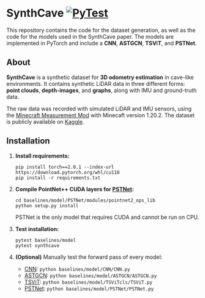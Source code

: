 # SynthCave [![PyTest](https://github.com/BaderTim/SynthCave/actions/workflows/run_pytests.yml/badge.svg?branch=main)](https://github.com/BaderTim/SynthCave/actions/workflows/run_pytests.yml)

This repository contains the code for the dataset generation, as well as the code for the models used in the SynthCave paper. The models are implemented in PyTorch and include a **CNN**, **ASTGCN**, **TSViT**, and **PSTNet**. 


## About

**SynthCave** is a synthetic dataset for **3D odometry estimation** in cave-like environments. It contains synthetic LiDAR data in three different forms: **point clouds**, **depth-images**, and **graphs**, along with IMU and ground-truth data.   


The raw data was recorded with simulated LiDAR and IMU sensors, using the [Minecraft Measurement Mod](https://github.com/BaderTim/minecraft-measurement-mod) with Minecaft version 1.20.2. The dataset is publicly available on [Kaggle](https://www.kaggle.com/datasets/badertim/synthcave-3d-odometry-estimation).

## Installation

1) **Install requirements:**
    ```
    pip install torch==2.0.1 --index-url https://download.pytorch.org/whl/cu118
    pip install -r requirements.txt
    ```

2) **Compile PointNet++ CUDA layers for
[PSTNet](https://github.com/hehefan/Point-Spatio-Temporal-Convolution):**
    ```
    cd baselines/model/PSTNet/modules/pointnet2_ops_lib
    python setup.py install
    ```
    PSTNet is the only model that requires CUDA and cannot be run on CPU.

3) **Test installation:**
    ```
    pytest baselines/model
    pytest synthcave
    ```
 
 4) **(Optional)** Manually test the forward pass of every model:
    - [CNN](https://research.engr.oregonstate.edu/rdml/sites/research.engr.oregonstate.edu.rdml/files/final_deep_learning_lidar_odometry.pdf): `python baselines/model/CNN/CNN.py` 
    - [ASTGCN](https://pytorch-geometric-temporal.readthedocs.io/en/latest/modules/root.html#temporal-graph-attention-layers): `python baselines/model/ASTGCN/ASTGCN.py`
    - [TSViT](https://github.com/michaeltrs/DeepSatModels/tree/main?tab=readme-ov-file): `python baselines/model/TSViTcls/TSViT.py`
    - [PSTNet](https://github.com/hehefan/Point-Spatio-Temporal-Convolution): `python baselines/model/PSTNet/PSTNet.py`

